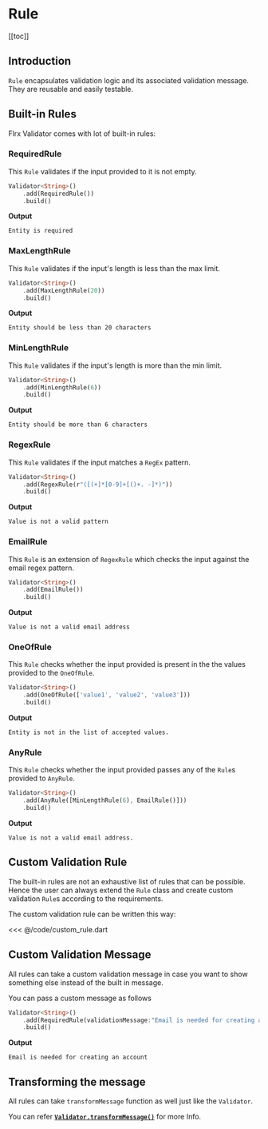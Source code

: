 # Rule

[[toc]]

## Introduction

`Rule` encapsulates validation logic and its associated validation message. They are reusable and easily testable.

## Built-in Rules

Flrx Validator comes with lot of built-in rules:

### RequiredRule

This `Rule` validates if the input provided to it is not empty.

```dart
Validator<String>()
    .add(RequiredRule())
    .build()
```

**Output**

```
Entity is required
```

### MaxLengthRule

This `Rule` validates if the input's length is less than the max limit.

```dart
Validator<String>()
    .add(MaxLengthRule(20))
    .build()
```

**Output**

```
Entity should be less than 20 characters
```

### MinLengthRule

This `Rule` validates if the input's length is more than the min limit.

```dart
Validator<String>()
    .add(MinLengthRule(6))
    .build()
```

**Output**

```
Entity should be more than 6 characters
```

### RegexRule

This `Rule` validates if the input matches a `RegEx` pattern.

```dart
Validator<String>()
    .add(RegexRule(r"([(+]*[0-9]+[()+. -]*)"))
    .build()
```

**Output**

```
Value is not a valid pattern
```

### EmailRule

This `Rule` is an extension of `RegexRule` which checks the input against the email regex pattern.

```dart
Validator<String>()
    .add(EmailRule())
    .build()
```

**Output**

```
Value is not a valid email address
```

### OneOfRule

This `Rule` checks whether the input provided is present in the the values provided to the `OneOfRule`.

```dart
Validator<String>()
    .add(OneOfRule(['value1', 'value2', 'value3']))
    .build()
```

**Output**

```
Entity is not in the list of accepted values.
```

### AnyRule

This `Rule` checks whether the input provided passes any of the `Rule`s provided to `AnyRule`.

```dart
Validator<String>()
    .add(AnyRule([MinLengthRule(6), EmailRule()]))
    .build()
```

**Output**

```
Value is not a valid email address.
```

## Custom Validation Rule

The built-in rules are not an exhaustive list of rules that can be possible. Hence the user can always extend the `Rule` class and create custom validation `Rule`s according to the requirements.

The custom validation rule can be written this way:

<<< @/code/custom_rule.dart

## Custom Validation Message

All rules can take a custom validation message in case you want to show something else instead of the built in message.

You can pass a custom message as follows

```dart
Validator<String>()
    .add(RequiredRule(validationMessage:"Email is needed for creating an account"))
    .build()
```

**Output**

```
Email is needed for creating an account
```

## Transforming the message

All rules can take `transformMessage` function as well just like the `Validator`.

You can refer [**`Validator.transformMessage()`**](./validator.html#transforming-the-message) for more Info.
